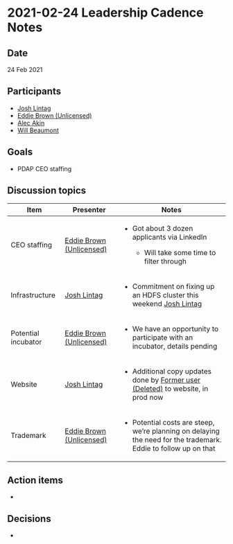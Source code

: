 # 2021-02-24 Leadership Cadence Notes

## Date <a href="#id-2021-02-24leadershipcadencenotes-date" id="id-2021-02-24leadershipcadencenotes-date"></a>

24 Feb 2021

## Participants <a href="#id-2021-02-24leadershipcadencenotes-participants" id="id-2021-02-24leadershipcadencenotes-participants"></a>

* [Josh Lintag](https://pdap.atlassian.net/wiki/people/5f20c61fc9c094001c5d32ca?ref=confluence)
* [Eddie Brown (Unlicensed)](https://pdap.atlassian.net/wiki/people/5fd63e354d2179006ecbcb80?ref=confluence)
* [Alec Akin](https://pdap.atlassian.net/wiki/people/60319bf02a42cc0069af9ac8?ref=confluence)
* [Will Beaumont](https://pdap.atlassian.net/wiki/people/5e9c6021ca2a1d0c2e249bab?ref=confluence)

## Goals <a href="#id-2021-02-24leadershipcadencenotes-goals" id="id-2021-02-24leadershipcadencenotes-goals"></a>

* PDAP CEO staffing

## Discussion topics <a href="#id-2021-02-24leadershipcadencenotes-discussiontopics" id="id-2021-02-24leadershipcadencenotes-discussiontopics"></a>

| Item                | Presenter                                                                                                  | Notes                                                                                                                                                                                        |
| ------------------- | ---------------------------------------------------------------------------------------------------------- | -------------------------------------------------------------------------------------------------------------------------------------------------------------------------------------------- |
| CEO staffing        | [Eddie Brown (Unlicensed)](https://pdap.atlassian.net/wiki/people/5fd63e354d2179006ecbcb80?ref=confluence) | <ul><li><p>Got about 3 dozen applicants via LinkedIn</p><ul><li>Will take some time to filter through</li></ul></li></ul>                                                                    |
| Infrastructure      | [Josh Lintag](https://pdap.atlassian.net/wiki/people/5f20c61fc9c094001c5d32ca?ref=confluence)              | <ul><li>Commitment on fixing up an HDFS cluster this weekend <a href="https://pdap.atlassian.net/wiki/people/5f20c61fc9c094001c5d32ca?ref=confluence">Josh Lintag</a></li></ul>              |
| Potential incubator | [Eddie Brown (Unlicensed)](https://pdap.atlassian.net/wiki/people/5fd63e354d2179006ecbcb80?ref=confluence) | <ul><li>We have an opportunity to participate with an incubator, details pending</li></ul>                                                                                                   |
| Website             | [Josh Lintag](https://pdap.atlassian.net/wiki/people/5f20c61fc9c094001c5d32ca?ref=confluence)              | <ul><li>Additional copy updates done by <a href="https://pdap.atlassian.net/wiki/people/5f8f95be40588b0077ed830a?ref=confluence">Former user (Deleted)</a> to website, in prod now</li></ul> |
| Trademark           | [Eddie Brown (Unlicensed)](https://pdap.atlassian.net/wiki/people/5fd63e354d2179006ecbcb80?ref=confluence) | <ul><li>Potential costs are steep, we’re planning on delaying the need for the trademark. Eddie to follow up on that</li></ul>                                                               |

## Action items <a href="#id-2021-02-24leadershipcadencenotes-actionitems" id="id-2021-02-24leadershipcadencenotes-actionitems"></a>

*

## Decisions <a href="#id-2021-02-24leadershipcadencenotes-decisions" id="id-2021-02-24leadershipcadencenotes-decisions"></a>

*
